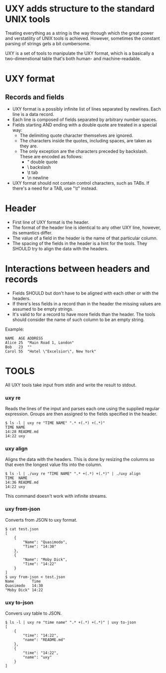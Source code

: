# UXY adds structure to the standard UNIX tools

Treating everything as a string is the way through which the great power and
verstatility of UNIX tools is achieved. However, sometimes the constant
parsing of strings gets a bit cumbersome.

UXY is a set of tools to manipulate the UXY format, which is a basically
a two-dimenstional table that's both human- and machine-readable.

# UXY format

## Records and fields

- UXY format is a possibly infinite list of lines separated by newlines.
  Each line is a data record.
- Each line is composed of fields separated by arbitrary number spaces.
- Fields starting AND ending with a double quote are treated in a special way:
  - The delimiting quote character themselves are ignored.
  - The characters inside the quotes, including spaces, are taken as they are.
  - The only exception are the characters preceded by backslash. These are
    encoded as follows:
    - \" double quote
    - \\ backslash
    - \t tab
    - \n newline
- UXY format should not contain control characters, such as TABs.
  If there's a need for a TAB, use "\t" instead.

# Header

- First line of UXY format is the header.
- The format of the header line is identical to any other UXY line,
  however, its semantics differ.
- The value of a field in the header is the name of that particular column.
- The spacing of the fields in the header is a hint for the tools. They SHOULD
  try to align the data with the headers.

# Interactions between headers and records

- Fields SHOULD but don't have to be aligned with each other or with the
  headers.
- If there's less fields in a record than in the header the missing values
  are assumed to be empty strings.
- It's valid to for a record to have more fields than the header.
  The tools should consider the name of such column to be an empty string.

Example:

```
NAME  AGE ADDRESS
Alice 25  "Main Road 1, London"
Bob   23  ""
Carol 55  "Hotel \"Excelsior\", New York"
```

# TOOLS

All UXY tools take input from stdin and write the result to stdout.

### uxy re

Reads the lines of the input and parses each one using the supplied regular
expression. Groups are then assigned to the fields specified in the header.

```
$ ls -l | uxy re "TIME NAME" ".* +(.*) +(.*)"
TIME NAME 
14:28 README.md
14:22 uxy
```

### uxy align

Aligns the data with the headers. This is done by resizing the columns so that even
the longest value fits into the column.

```
$ ls -l | ./uxy re "TIME NAME" ".* +(.*) +(.*)" | ./uxy align
TIME  NAME
14:36 README.md 
14:22 uxy
```

This command doesn't work with infinite streams.

### uxy from-json

Converts from JSON to uxy format.

```
$ cat test.json 
[
    {
        "Name": "Quasimodo",
        "Time": "14:30"
    },
    {
        "Name": "Moby Dick",
        "Time": "14:22"
    }
]
$ uxy from-json < test.json 
Name        Time  
Quasimodo   14:30 
"Moby Dick" 14:22
```

### uxy to-json

Convers uxy table to JSON.

```
$ ls -l | uxy re "time name" ".* +(.*) +(.*)" | uxy to-json
[
    {
        "time": "14:22",
        "name": "README.md"
    },
    {
        "time": "14:22",
        "name": "uxy"
    }
]
```

